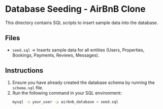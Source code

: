 # Database Seeding - AirBnB Clone

This directory contains SQL scripts to insert sample data into the database.

## Files
- `seed.sql` → Inserts sample data for all entities (Users, Properties, Bookings, Payments, Reviews, Messages).

## Instructions
1. Ensure you have already created the database schema by running the `schema.sql` file.
2. Run the following command in your SQL environment:
   ```bash
   mysql -u your_user -p airbnb_database < seed.sql
